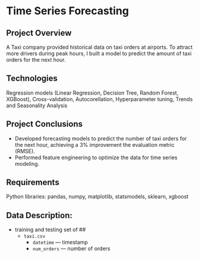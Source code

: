 # Time Series Forecasting
## Project Overview
A Taxi company provided historical data on taxi orders at airports. To attract more drivers during peak hours, I built a model to predict the amount of taxi orders for the next hour.

## Technologies
Regression models (Linear Regression, Decision Tree, Random Forest, XGBoost), Cross-validation, Autocorellation, Hyperparameter tuning, Trends and Seasonality Analysis

## Project Conclusions
- Developed forecasting models to predict the number of taxi orders for the next hour, achieving a 3% improvement the evaluation metric (RMSE).
- Performed feature engineering to optimize the data for time series modeling.
 
## Requirements
Python libraries: pandas, numpy, matplotlib, statsmodels, sklearn, xgboost

## Data Description:
- training and testing set of ##
  - `taxi.csv`
    - `datetime` — timestamp
    - `num_orders` — number of orders
